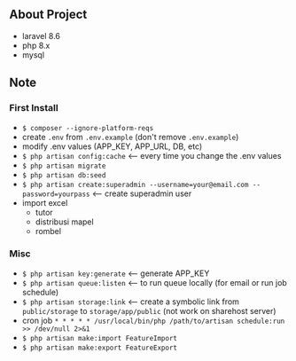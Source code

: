 ## About Project

-   laravel 8.6
-   php 8.x
-   mysql

## Note

### First Install

-   `$ composer --ignore-platform-reqs`
-   create `.env` from `.env.example` (don't remove `.env.example`)
-   modify .env values (APP_KEY, APP_URL, DB, etc)
-   `$ php artisan config:cache` <-- every time you change the .env values
-   `$ php artisan migrate`
-   `$ php artisan db:seed`
-   `$ php artisan create:superadmin --username=your@email.com --password=yourpass` <-- create superadmin user
-   import excel
    -   tutor
    -   distribusi mapel
    -   rombel

### Misc

-   `$ php artisan key:generate` <-- generate APP_KEY
-   `$ php artisan queue:listen` <-- to run queue locally (for email or run job schedule)
-   `$ php artisan storage:link` <-- create a symbolic link from `public/storage` to `storage/app/public` (not work on sharehost server)
-   cron job `* * * * * /usr/local/bin/php /path/to/artisan schedule:run >> /dev/null 2>&1`
-   `$ php artisan make:import FeatureImport`
-   `$ php artisan make:export FeatureExport`

<!-- Jalanin seeder untuk mengisi sistem akademik atau agar ppdb bisa berjalan -->
<!-- php artisan db:seed -->
